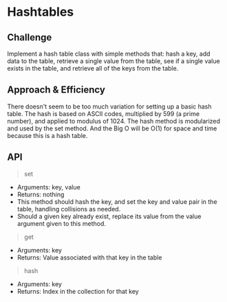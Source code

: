 # Hashtables

## Challenge

Implement a hash table class with simple methods that: hash a key, add data to the table, retrieve a single value from the table, see if a single value exists in the table, and retrieve all of the keys from the table.

## Approach & Efficiency

There doesn't seem to be too much variation for setting up a basic hash table. The hash is based on ASCII codes, multiplied by 599 (a prime number), and applied to modulus of 1024. The hash method is modularized and used by the set method. And the Big O will be O(1) for space and time because this is a hash table.

## API

> set

- Arguments: key, value
- Returns: nothing
- This method should hash the key, and set the key and value pair in the table, handling collisions as needed.
- Should a given key already exist, replace its value from the value argument given to this method.

> get

- Arguments: key
- Returns: Value associated with that key in the table

> hash

- Arguments: key
- Returns: Index in the collection for that key
